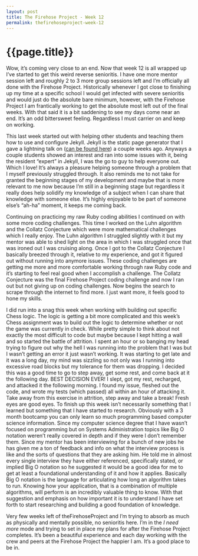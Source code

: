 ```yaml
---
layout: post
title: The Firehose Project - Week 12
permalink: thefirehoseproject-week-12
---
```


# {{page.title}}

Wow, it’s coming very close to an end. Now that week 12 is all wrapped up I’ve started to get this weird reverse senioritis. I have one more mentor session left and roughly 2 to 3 more group sessions left and I’m officially all done with the Firehose Project. Historically whenever I got close to finishing up my time at a specific school I would get infected with severe senioritis and would just do the absolute bare minimum, however, with the Firehose Project I am frantically working to get the absolute most left out of the final weeks. With that said it is a bit saddening to see my days come near an end. It’s an odd bittersweet feeling. Regardless I must carrier on and keep on working.

This last week started out with helping other students and teaching them how to use and configure Jekyll. Jekyll is the static page generator that I gave a lightning talk on ([can be found here](https://www.youtube.com/watch?v=XoqQQe8Qq1k)) a couple weeks ago. Anyways a couple students showed an interest and ran into some issues with it, being the resident “expert” in Jekyll, I was the go to guy to help everyone out. Which I love! It’s always a pleasure helping someone through a problem that I myself previously struggled through. It also reminds me to not take for granted the beginning stages of my development and maybe that is more relevant to me now because I’m still in a beginning stage but regardless it really does help solidify my knowledge of a subject when I can share that knowledge with someone else. It’s highly enjoyable to be part of someone else’s “ah-ha” moment, it keeps me coming back.

Continuing on practicing my raw Ruby coding abilities I continued on with some more coding challenges. This time I worked on the Luhn algorithm and the Collatz Conjecture which were more mathematical challenges which I really enjoy. The Luhn algorithm I struggled slightly with it but my mentor was able to shed light on the area in which I was struggled once that was ironed out I was cruising along. Once I got to the Collatz Conjecture I basically breezed through it, relative to my experience, and got it figured out without running into anymore issues. These coding challenges are getting me more and more comfortable working through raw Ruby code and it’s starting to feel real good when I accomplish a challenge. The Collatz Conjecture was the final Firehose Project coding challenge and now I ran out but not giving up on coding challenges. Now begins the search to scrape through the internet to find more. I just want more, it feels good to hone my skills.

I did run into a snag this week when working with building out specific Chess logic. The logic is getting a bit more complicated and this week’s Chess assignment was to build out the logic to determine whether or not the game was currently in check. While pretty simple to think about not exactly the most difficult to code but maybe because I kept hitting a wall and so started the battle of attrition. I spent an hour or so banging my head trying to figure out why the hell I was running into the problem that I was but I wasn’t getting an error it just wasn’t working. It was starting to get late and it was a long day, my mind was sizzling so not only was I running into excessive road blocks but my tolerance for them was dropping. I decided this was a good time to go to step away, get some rest, and come back at it the following day. BEST DECISION EVER! I slept, got my rest, recharged, and attacked it the following morning. I found my issue, fleshed out the code, and wrote my tests (which passed) all within an hour of attacking it. Take away from this exercise in attrition, step away and take a break! Fresh eyes are good eyes.
To finish up this week isn’t necessarily something that I learned but something that I have started to research. Obviously with a 3 month bootcamp you can only learn so much programming based computer science information. Since my computer science degree that I have wasn’t focused on programming but on Systems Administration topics like Big O notation weren’t really covered in depth and if they were I don’t remember them. Since my mentor has been interviewing for a bunch of new jobs he has given me a ton of feedback and info on what the interview process is like and the sorts of questions that they are asking him. He told me in almost every single interview they have either referenced, specifically stated, or implied Big O notation so he suggested it would be a good idea for me to get at least a foundational understanding of it and how it applies. Basically Big O notation is the language for articulating how long an algorithm takes to run. Knowing how your application, that is a combination of multiple algorithms, will perform is an incredibly valuable thing to know. With that suggestion and emphasis on how important it is to understand I have set forth to start researching and building a good foundation of knowledge.

Very few weeks left of theFirehoseProject and I’m trying to absorb as much as physically and mentally possible, no senioritis here. I’m in the *I need more* mode and trying to set in place my plans for after the Firehose Project completes. It’s been a beautiful experience and each day working with the crew and peers at the Firehose Project the happier I am. It’s a good place to be in.
